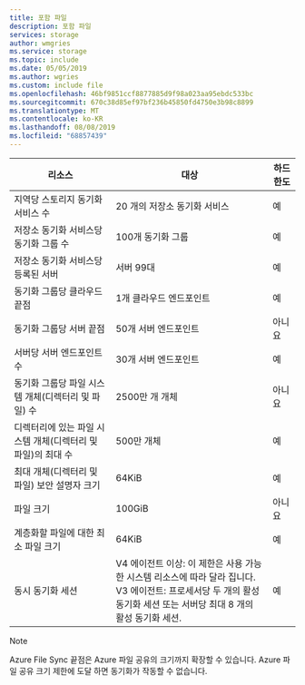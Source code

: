 ```yaml
---
title: 포함 파일
description: 포함 파일
services: storage
author: wmgries
ms.service: storage
ms.topic: include
ms.date: 05/05/2019
ms.author: wgries
ms.custom: include file
ms.openlocfilehash: 46bf9851ccf8877885d9f98a023aa95ebdc533bc
ms.sourcegitcommit: 670c38d85ef97bf236b45850fd4750e3b98c8899
ms.translationtype: MT
ms.contentlocale: ko-KR
ms.lasthandoff: 08/08/2019
ms.locfileid: "68857439"
---
```

| 리소스 | 대상 | 하드 한도 |
|----------|--------------|------------|
| 지역당 스토리지 동기화 서비스 수 | 20 개의 저장소 동기화 서비스 | 예 |
| 저장소 동기화 서비스당 동기화 그룹 수 | 100개 동기화 그룹 | 예 |
| 저장소 동기화 서비스당 등록된 서버 | 서버 99대 | 예 |
| 동기화 그룹당 클라우드 끝점 | 1개 클라우드 엔드포인트 | 예 |
| 동기화 그룹당 서버 끝점 | 50개 서버 엔드포인트 | 아니요 |
| 서버당 서버 엔드포인트 수 | 30개 서버 엔드포인트 | 예 |
| 동기화 그룹당 파일 시스템 개체(디렉터리 및 파일) 수 | 2500만 개 개체 | 아니요 |
| 디렉터리에 있는 파일 시스템 개체(디렉터리 및 파일)의 최대 수 | 500만 개체 | 예 |
| 최대 개체(디렉터리 및 파일) 보안 설명자 크기 | 64KiB | 예 |
| 파일 크기 | 100GiB | 아니요 |
| 계층화할 파일에 대한 최소 파일 크기 | 64KiB | 예 |
| 동시 동기화 세션 | V4 에이전트 이상: 이 제한은 사용 가능한 시스템 리소스에 따라 달라 집니다. <BR> V3 에이전트: 프로세서당 두 개의 활성 동기화 세션 또는 서버당 최대 8 개의 활성 동기화 세션. | 예

> [!Note]  
> Azure File Sync 끝점은 Azure 파일 공유의 크기까지 확장할 수 있습니다. Azure 파일 공유 크기 제한에 도달 하면 동기화가 작동할 수 없습니다.
